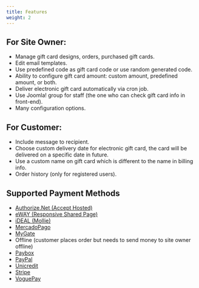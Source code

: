 ```yaml
---
title: Features
weight: 2
---
```


## For Site Owner:

* Manage gift card designs, orders, purchased gift cards.
* Edit email templates.
* Use predefined code as gift card code or use random generated code.
* Ability to configure gift card amount: custom amount, predefined amount, or both.
* Deliver electronic gift card automatically via cron job.
* Use Joomla! group for staff (the one who can check gift card info in front-end).
* Many configuration options.

## For Customer:

* Include message to recipient.
* Choose custom delivery date for electronic gift card, the card will be delivered on a specific date in future.
* Use a custom name on gift card which is different to the name in billing info.
* Order history (only for registered users).

## Supported Payment Methods

* [Authorize.Net (Accept Hosted)](https://authorize.net)
* [eWAY (Responsive Shared Page)](https://eway.com.au)
* [iDEAL (Mollie)](https://ideal.nl)
* [MercadoPago](https://mercadopago.com.ar)
* [MyGate](https://mygateglobal.com)
* Offline (customer places order but needs to send money to site owner offline)
* [Paybox](https://paybox.com)
* [PayPal](https://paypal.com)
* [Unicredit](https://unicredit.it)
* [Stripe](https://stripe.com/)
* [VoguePay](https://voguepay.com)